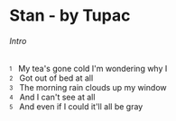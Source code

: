 
# Stan - by Tupac

###### Intro
<sub><sup>1</sup></sub>&nbsp;&nbsp; My tea's gone cold I'm wondering why I  
<sub><sup>2</sup></sub>&nbsp;&nbsp; Got out of bed at all  
<sub><sup>3</sup></sub>&nbsp;&nbsp; The morning rain clouds up my window  
<sub><sup>4</sup></sub>&nbsp;&nbsp; And I can't see at all  
<sub><sup>5</sup></sub>&nbsp;&nbsp; And even if I could it'll all be gray 
